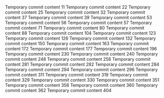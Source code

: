 Temporary commit content 11
Temporary commit content 22
Temporary commit content 25
Temporary commit content 32
Temporary commit content 37
Temporary commit content 39
Temporary commit content 53
Temporary commit content 56
Temporary commit content 57
Temporary commit content 71
Temporary commit content 80
Temporary commit content 88
Temporary commit content 104
Temporary commit content 123
Temporary commit content 126
Temporary commit content 132
Temporary commit content 150
Temporary commit content 163
Temporary commit content 172
Temporary commit content 177
Temporary commit content 196
Temporary commit content 230
Temporary commit content 240
Temporary commit content 248
Temporary commit content 258
Temporary commit content 281
Temporary commit content 282
Temporary commit content 284
Temporary commit content 294
Temporary commit content 296
Temporary commit content 311
Temporary commit content 319
Temporary commit content 329
Temporary commit content 330
Temporary commit content 351
Temporary commit content 358
Temporary commit content 360
Temporary commit content 362
Temporary commit content 404
